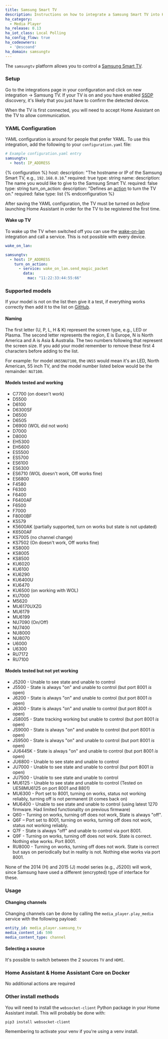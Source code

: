 ```yaml
---
title: Samsung Smart TV
description: Instructions on how to integrate a Samsung Smart TV into Home Assistant.
ha_category:
  - Media Player
ha_release: 0.13
ha_iot_class: Local Polling
ha_config_flow: true
ha_codeowners:
  - '@escoand'
ha_domain: samsungtv
---
```


The `samsungtv` platform allows you to control a [Samsung Smart TV](https://www.samsung.com/uk/tvs/all-tvs/).

### Setup

Go to the integrations page in your configuration and click on new integration -> Samsung TV.
If your TV is on and you have enabled [SSDP](/integrations/ssdp) discovery, it's likely that you just have to confirm the detected device.

When the TV is first connected, you will need to accept Home Assistant on the TV to allow communication.

### YAML Configuration

YAML configuration is around for people that prefer YAML.
To use this integration, add the following to your `configuration.yaml` file:

```yaml
# Example configuration.yaml entry
samsungtv:
  - host: IP_ADDRESS
```

{% configuration %}
host:
  description: "The hostname or IP of the Samsung Smart TV, e.g., `192.168.0.10`."
  required: true
  type: string
name:
  description: The name you would like to give to the Samsung Smart TV.
  required: false
  type: string
turn_on_action:
  description: "Defines an [action](/docs/automation/action/) to turn the TV on."
  required: false
  type: list
{% endconfiguration %}

After saving the YAML configuration, the TV must be turned on _before_ launching Home Assistant in order for the TV to be registered the first time.

#### Wake up TV

To wake up the TV when switched off you can use the [wake-on-lan](/integrations/wake_on_lan/) integration and call a service. This is not possible with every device.

```yaml
wake_on_lan:

samsungtv:
  - host: IP_ADDRESS
    turn_on_action:
      - service: wake_on_lan.send_magic_packet
        data:
          mac: "11:22:33:44:55:66"
```

### Supported models

If your model is not on the list then give it a test, if everything works correctly then add it to the list on [GitHub](https://github.com/home-assistant/home-assistant.io/tree/current/source/_integrations/samsungtv.markdown).

#### Naming

The first letter (U, P, L, H & K) represent the screen type, e.g., LED or Plasma. The second letter represents the region, E is Europe, N is North America and A is Asia & Australia. The two numbers following that represent the screen size. If you add your model remember to remove these first 4 characters before adding to the list.

For example: for model `UN55NU7100`, the `UN55` would mean it's an LED, North American, 55 inch TV, and the model number listed below would be the remainder: `NU7100`.

#### Models tested and working

- C7700 (on doesn't work)
- D5500
- D6100
- D6300SF
- D6500
- D6505
- D6900 (WOL did not work)
- D7000
- D8000
- EH5300
- EH5600
- ES5500
- ES5700
- ES6100
- ES6300
- ES6710 (WOL doesn't work, Off works fine)
- ES6800
- F4580
- F6300
- F6400
- F6400AF
- F6500
- F7000
- F8000BF
- K5579
- K5600AK (partially supported, turn on works but state is not updated)
- K6500AF
- KS7005 (no channel change)
- KS7502 (On doesn't work, Off works fine)
- KS8000
- KS8005
- KS8500
- KU6020
- KU6100
- KU6290
- KU6400U
- KU6470
- KU6500 (on working with WOL)
- KU7000
- M5620
- MU6170UXZG
- MU6179
- MU6199
- NU7090 (On/Off)
- NU7400
- NU8000
- NU8070
- U6000
- U6300
- RU7172
- RU7100

#### Models tested but not yet working

- J5200 - Unable to see state and unable to control
- J5500 - State is always "on" and unable to control (but port 8001 *is* open)
- J6200 - State is always "on" and unable to control (but port 8001 *is* open)
- J6300 - State is always "on" and unable to control (but port 8001 *is* open)
- JS8005 - State tracking working but unable to control (but port 8001 *is* open)
- JS9000 - State is always "on" and unable to control (but port 8001 *is* open)
- JS9500 - State is always "on" and unable to control (but port 8001 *is* open)
- JU6445K - State is always "on" and unable to control (but port 8001 *is* open)
- JU6800 - Unable to see state and unable to control
- JU7000 - Unable to see state and unable to control (but port 8001 *is* open)
- JU7500 - Unable to see state and unable to control
- MU6125 - Unable to see state and unable to control (Tested on UE58MU6125 on port 8001 and 8801)
- MU6300 - Port set to 8001, turning on works, status not working reliably, turning off is not permanent (it comes back on)
- MU6400 - Unable to see state and unable to control (using latest 1270 firmware. Had limited functionality on previous firmware)
- Q60 – Turning on works, turning off does not work, State is always "off".
- Q6F – Port set to 8001, turning on works, turning off does not work, status not working reliably.
- Q7F - State is always "off" and unable to control via port 8001.
- Q9F - Turning on works, turning off does not work. State is correct. Nothing else works. Port 8001.
- RU8000 - Turning on works, turning off does not work. State is correct but says on periodically but in reality is not. Nothing else works via port 8001.

None of the 2014 (H) and 2015 (J) model series (e.g., J5200) will work, since Samsung have used a different (encrypted) type of interface for these.

### Usage

#### Changing channels

Changing channels can be done by calling the `media_player.play_media` service
with the following payload:

```yaml
entity_id: media_player.samsung_tv
media_content_id: 590
media_content_type: channel
```
#### Selecting a source

It's possible to switch between the 2 sources `TV` and `HDMI`.

### Home Assistant & Home Assistant Core on Docker

No additional actions are required

### Other install methods

You will need to install the `websocket-client` Python package in your Home Assistant install. This will probably be done with:

```bash
pip3 install websocket-client
```

Remembering to activate your venv if you're using a venv install.
